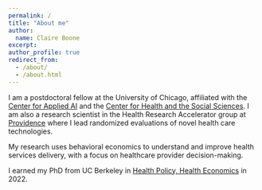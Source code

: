 ```yaml
---
permalink: /
title: "About me"
author:
  name: Claire Boone
excerpt: 
author_profile: true
redirect_from: 
  - /about/
  - /about.html
---
```


<meta name="description" content="Claire Boone, PhD Candidate in Health Economics at UC Berkeley.">

I am a postdoctoral fellow at the University of Chicago, affiliated with the [Center for Applied AI](https://www.chicagobooth.edu/research/center-for-applied-artificial-intelligence) and the [Center for Health and the Social Sciences](https://chess.uchicago.edu/). I am also a research scientist in the Health Research Accelerator group at [Providence](https://research.providence.org/) where I lead randomized evaluations of novel health care technologies.

My research uses behavioral economics to understand and improve health services delivery, with a focus on healthcare provider decision-making. 

I earned my PhD from UC Berkeley in [Health Policy, Health Economics](https://publichealth.berkeley.edu/academics/health-policy-and-management/health-policy-phd/) in 2022. 




